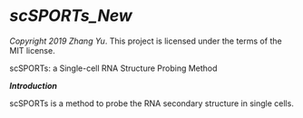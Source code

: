 *scSPORTs_New*
===============
*Copyright 2019 Zhang Yu*. This project is licensed under the terms of the MIT license.

scSPORTs: a Single-cell RNA Structure Probing Method


***Introduction***

scSPORTs is a method to probe the RNA secondary structure in single cells. 
